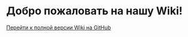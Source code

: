 # Добро пожаловать на нашу Wiki!

[Перейти к полной версии Wiki на GitHub](https://github.com/milo-src/x-wiki/wiki/%D0%93%D0%BB%D0%B0%D0%B2%D0%BD%D0%B0%D1%8F-%D1%81%D1%82%D1%80%D0%B0%D0%BD%D0%B8%D1%86%D0%B0)
